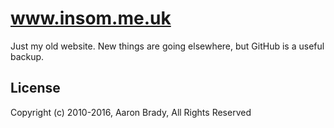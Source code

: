 www.insom.me.uk
===============

Just my old website. New things are going elsewhere, but GitHub is a useful
backup.

License
-------

Copyright (c) 2010-2016, Aaron Brady, All Rights Reserved
